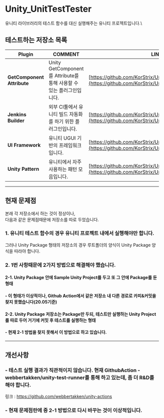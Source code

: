 # Unity_UnitTestTester
유니티 라이브러리의 테스트 함수를 대신 실행해주는 유니티 프로젝트입니다.\

## 테스트하는 저장소 목록
| Plugin | COMMENT | LINK |
| ------ | ------ | ------ |
| <b>GetComponent Attribute</b> | Unity GetComponent를 Attribute를 통해 사용할 수 있는 플러그인입니다.| [https://github.com/KorStrix/Unity_GetComponentAttribute](https://github.com/KorStrix/Unity_GetComponentAttribute) |
| <b>Jenkins Builder</b> | 외부 CI툴에서 유니티 빌드 자동화를 하기 위한 플러그인입니다. | [https://github.com/KorStrix/Unity_JenkinsBuilder](https://github.com/KorStrix/Unity_JenkinsBuilder) |
| <b>UI Framework</b> | 유니티 UGUI 기반의 프레임워크입니다. | [https://github.com/KorStrix/Unity_UIFramework](https://github.com/KorStrix/Unity_UIFramework) |
| <b>Unity Pattern</b> | 유니티에서 자주 사용하는 패턴 모음입니다. | [https://github.com/KorStrix/Unity_Pattern](https://github.com/KorStrix/Unity_Pattern.git) |

---
## 현재 문제점
본래 각 저장소에서 하는 것이 정상이나,  
다음과 같은 문제점때문에 저장소를 따로 두었습니다.  

### 1. 유니티 테스트 함수의 경우 유니티 프로젝트 내에서 실행해야만 합니다.  
그러나 Unity Package 형태의 저장소의 경우 루트폴더의 양식이 Unity Package 양식을 따라야 합니다.  

### 2. 1번 사항때문에 2가지 방법으로 해결해야 했습니다.  
#### 2-1. Unity Package 안에 Sample Unity Project를 두고 또 그 안에 Package를 둔 형태  
#### - 이 형태가 이상적이나, Github Action에서 같은 저장소 내 다른 경로로 카피&커밋을 찾지 못했습니다(20.05기준)  


#### 2-2. Unity Package 저장소는 Package만 두되, 테스트만 실행하는 Unity Project를 따로 두어 거기에 커밋 후 테스트를 실행하는 형태  
#### - 현재 2-1 방법을 찾지 못해서 이 방법으로 하고 있습니다.  


---
## 개선사항
### - 테스트 실행 결과가 직관적이지 않습니다. 현재 <b>GithubAction - webbertakken/unity-test-runner</b>를 통해 하고 있는데, 좀 더 R&D를 해야 합니다.  
링크 : https://github.com/webbertakken/unity-actions


### - 현재 문제점란에 중 2-1 방법으로 다시 바꾸는 것이 이상적입니다.
